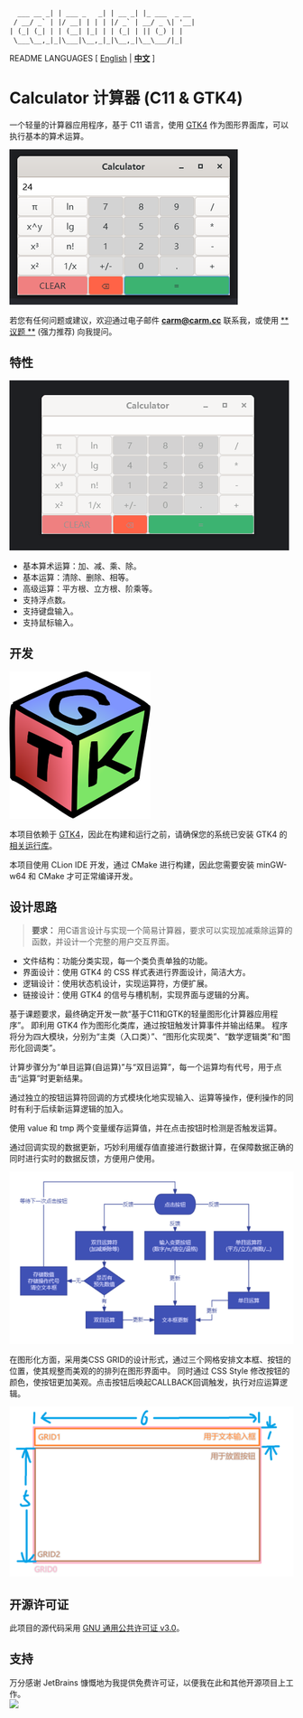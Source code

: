 ```text
  ___ __ _| | ___ _   _| | __ _| |_ ___  _ __ 
 / __/ _` | |/ __| | | | |/ _` | __/ _ \| '__|
| (_| (_| | | (__| |_| | | (_| | || (_) | |   
 \___\__,_|_|\___|\__,_|_|\__,_|\__\___/|_|                                          
```
README LANGUAGES [ [English](README.md) | [**中文**](README_zh_CN.md)  ]

# **Calculator 计算器**  (C11 & GTK4)

一个轻量的计算器应用程序，基于 C11 语言，使用 [GTK4](https://www.gtk.org/) 作为图形界面库，可以执行基本的算术运算。

![演示](.doc/demo.png)

若您有任何问题或建议，欢迎通过电子邮件 [**carm@carm.cc**](mailto:carm@carm.cc)  联系我，或使用 [**议题
**](https://github.com/CarmJos/calculator/issues/new) (强力推荐) 向我提问。

## 特性

![demo](.doc/demo.gif)

- 基本算术运算：加、减、乘、除。
- 基本运算：清除、删除、相等。
- 高级运算：平方根、立方根、阶乘等。
- 支持浮点数。
- 支持键盘输入。
- 支持鼠标输入。

## 开发

![GTK](.doc/GTK.png)

本项目依赖于 [GTK4](https://www.gtk.org/)，因此在构建和运行之前，请确保您的系统已安装 GTK4 的[相关运行库](https://github.com/tschoonj/GTK-for-Windows-Runtime-Environment-Installer)。

本项目使用 CLion IDE 开发，通过 CMake 进行构建，因此您需要安装 minGW-w64 和 CMake 才可正常编译开发。

## 设计思路

> **要求：** 用C语言设计与实现一个简易计算器，要求可以实现加减乘除运算的函数，并设计一个完整的用户交互界面。

- 文件结构：功能分类实现，每一个类负责单独的功能。
- 界面设计：使用 GTK4 的 CSS 样式表进行界面设计，简洁大方。
- 逻辑设计：使用状态机设计，实现运算符，方便扩展。
- 链接设计：使用 GTK4 的信号与槽机制，实现界面与逻辑的分离。

基于课题要求，最终确定开发一款“基于C11和GTK的轻量图形化计算器应用程序”。 
即利用 GTK4 作为图形化类库，通过按钮触发计算事件并输出结果。
程序将分为四大模块，分别为“主类（入口类）”、“图形化实现类”、“数学逻辑类”和“图形化回调类”。

计算步骤分为“单目运算(自运算)”与“双目运算”，每一个运算均有代号，用于点击“运算”时更新结果。

通过独立的按钮运算符回调的方式模块化地实现输入、运算等操作，便利操作的同时有利于后续新运算逻辑的加入。

使用 value 和 tmp 两个变量缓存运算值，并在点击按钮时检测是否触发运算。

通过回调实现的数据更新，巧妙利用缓存值直接进行数据计算，在保障数据正确的同时进行实时的数据反馈，方便用户使用。

![callback](.doc/callback.png)

在图形化方面，采用类CSS GRID的设计形式，通过三个网格安排文本框、按钮的位置，使其规整而美观的的排列在图形界面中。
同时通过 CSS Style 修改按钮的颜色，使按钮更加美观。点击按钮后唤起CALLBACK回调触发，执行对应运算逻辑。

![grid](.doc/grid.png)

## 开源许可证

此项目的源代码采用 [GNU 通用公共许可证 v3.0](https://opensource.org/licenses/GPL-3.0)。

## 支持

万分感谢 JetBrains 慷慨地为我提供免费许可证，以便我在此和其他开源项目上工作。  
[![](https://resources.jetbrains.com/storage/products/company/brand/logos/jb_beam.svg)](https://www.jetbrains.com/?from=https://github.com/CarmJos/calculator)